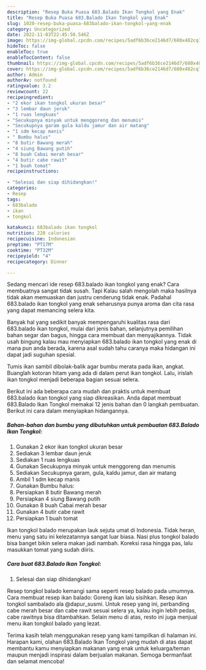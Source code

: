 ```yaml
---
description: "Resep Buka Puasa 683.Balado Ikan Tongkol yang Enak"
title: "Resep Buka Puasa 683.Balado Ikan Tongkol yang Enak"
slug: 1020-resep-buka-puasa-683balado-ikan-tongkol-yang-enak
category: Uncategorized
date: 2022-11-03T22:45:50.546Z
image: https://img-global.cpcdn.com/recipes/5adf6b36ce2146d7/680x482cq70/683balado-ikan-tongkol-foto-resep-utama.jpg
hideToc: false
enableToc: true
enableTocContent: false
thumbnail: https://img-global.cpcdn.com/recipes/5adf6b36ce2146d7/680x482cq70/683balado-ikan-tongkol-foto-resep-utama.jpg
cover: https://img-global.cpcdn.com/recipes/5adf6b36ce2146d7/680x482cq70/683balado-ikan-tongkol-foto-resep-utama.jpg
author: Admin
authorAv: notfound
ratingvalue: 3.2
reviewcount: 22
recipeingredient:
- "2 ekor ikan tongkol ukuran besar"
- "3 lembar daun jeruk"
- "1 ruas lengkuas"
- "Secukupnya minyak untuk menggoreng dan menumis"
- "Secukupnya garam gula kaldu jamur dan air matang"
- "1 sdm kecap manis"
- " Bumbu halus"
- "8 butir Bawang merah"
- "4 siung Bawang putih"
- "8 buah Cabai merah besar"
- "4 butir cabe rawit"
- "1 buah tomat"
recipeinstructions:

- "Selesai dan siap dihidangkan!"
categories:
- Resep
tags:
- 683balado
- ikan
- tongkol

katakunci: 683balado ikan tongkol 
nutrition: 220 calories
recipecuisine: Indonesian
preptime: "PT17M"
cooktime: "PT32M"
recipeyield: "4"
recipecategory: Dinner

---
```



Sedang mencari ide resep 683.balado ikan tongkol yang enak? Cara membuatnya sangat tidak susah. Tapi Kalau salah mengolah maka hasilnya tidak akan memuaskan dan justru cenderung tidak enak. Padahal 683.balado ikan tongkol yang enak seharusnya punya aroma dan cita rasa yang dapat memancing selera kita.


Banyak hal yang sedikit banyak mempengaruhi kualitas rasa dari 683.balado ikan tongkol, mulai dari jenis bahan, selanjutnya pemilihan bahan segar dan bagus, hingga cara membuat dan menyajikannya. Tidak usah bingung kalau mau menyiapkan 683.balado ikan tongkol yang enak di mana pun anda berada, karena asal sudah tahu caranya maka hidangan ini dapat jadi suguhan spesial.

Tumis ikan sambil dibolak-balik agar bumbu merata pada ikan, angkat. Buanglah kotoran hitam yang ada di dalam perut ikan tongkol. Lalu, irislah ikan tongkol menjadi beberapa bagian sesuai selera.


Berikut ini ada beberapa cara mudah dan praktis untuk membuat 683.balado ikan tongkol yang siap dikreasikan. Anda dapat membuat 683.Balado Ikan Tongkol memakai 12 jenis bahan dan 0 langkah pembuatan. Berikut ini cara dalam menyiapkan hidangannya.

<!--inarticleads1-->

##### Bahan-bahan dan bumbu yang dibutuhkan untuk pembuatan 683.Balado Ikan Tongkol:

1. Gunakan 2 ekor ikan tongkol ukuran besar
1. Sediakan 3 lembar daun jeruk
1. Sediakan 1 ruas lengkuas
1. Gunakan Secukupnya minyak untuk menggoreng dan menumis
1. Sediakan Secukupnya garam, gula, kaldu jamur, dan air matang
1. Ambil 1 sdm kecap manis
1. Gunakan  Bumbu halus:
1. Persiapkan 8 butir Bawang merah
1. Persiapkan 4 siung Bawang putih
1. Gunakan 8 buah Cabai merah besar
1. Gunakan 4 butir cabe rawit
1. Persiapkan 1 buah tomat


Ikan tongkol balado merupakan lauk sejuta umat di Indonesia. Tidak heran, menu yang satu ini kelezatannya sangat luar biasa. Nasi plus tongkol balado bisa banget bikin selera makan jadi nambah. Koreksi rasa hingga pas, lalu masukkan tomat yang sudah diiris. 

<!--inarticleads2-->

##### Cara buat 683.Balado Ikan Tongkol:


1. Selesai dan siap dihidangkan!

Resep tongkol balado kemangi sama seperti resep balado pada umumnya. Cara membuat resep ikan balado: Goreng ikan lalu sisihkan. Resep ikan tongkol sambalado ala @dapur_susmi. Untuk resep yang ini, perbanding cabe merah besar dan cabe rawit sesuai selera ya, kalau ingin lebih pedas, cabe rawitnya bisa ditambahkan. Selain menu di atas, resto ini juga menjual menu ikan tongkol balado yang lezat. 

Terima kasih telah menggunakan resep yang kami tampilkan di halaman ini. Harapan kami, olahan 683.Balado Ikan Tongkol yang mudah di atas dapat membantu kamu menyiapkan makanan yang enak untuk keluarga/teman maupun menjadi inspirasi dalam berjualan makanan. Semoga bermanfaat dan selamat mencoba!
